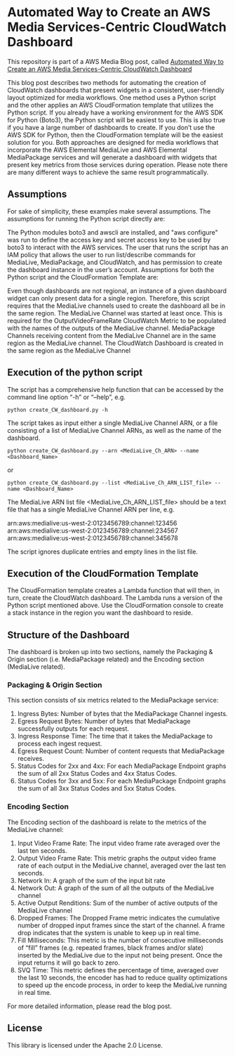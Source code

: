 Automated Way to Create an AWS Media Services-Centric CloudWatch Dashboard
==========================================================================

This repository is part of a AWS Media Blog post, called [Automated Way to Create an AWS Media Services-Centric CloudWatch Dashboard](https://aws.amazon.com/blogs/media/automated-way-to-create-an-aws-media-services-centric-cloudwatch-dashboard/)

This blog post describes two methods for automating the creation of CloudWatch dashboards that present widgets in a consistent, user-friendly layout optimized for media workflows. One method uses a Python script and the other applies an AWS CloudFormation template that utilizes the Python script. If you already have a working environment for the AWS SDK for Python (Boto3), the Python script will be easiest to use. This is also true if you have a large number of dashboards to create. If you don’t use the AWS SDK for Python, then the CloudFormation template will be the easiest solution for you. Both approaches are designed for media workflows that incorporate the AWS Elemental MediaLive and AWS Elemental MediaPackage services and will generate a dashboard with widgets that present key metrics from those services during operation. Please note there are many different ways to achieve the same result programmatically.

Assumptions
-----------

For sake of simplicity, these examples make several assumptions. The assumptions for running the Python script directly are:

The Python modules boto3 and awscli are installed, and "aws configure" was run to define the access key and secret access key to be used by boto3 to interact with the AWS services.
The user that runs the script has an IAM policy that allows the user to run list/describe commands for MediaLive, MediaPackage, and CloudWatch, and has permission to create the dashboard instance in the user’s account.
Assumptions for both the Python script and the CloudFormation Template are:

Even though dashboards are not regional, an instance of a given dashboard widget can only present data for a single region. Therefore, this script requires that the MediaLive channels used to create the dashboard all be in the same region.
The MediaLive Channel was started at least once. This is required for the OutputVideoFrameRate CloudWatch Metric to be populated with the names of the outputs of the MediaLive channel.
MediaPackage Channels receiving content from the MediaLive Channel are in the same region as the MediaLive channel.
The CloudWatch Dashboard is created in the same region as the MediaLive Channel

Execution of the python script
------------------------------

The script has a comprehensive help function that can be accessed by the command line option “-h” or “–help”, e.g.

```python create_CW_dashboard.py -h```  

The script takes as input either a single MediaLive Channel ARN, or a file consisting of a list of MediaLive Channel ARNs, as well as the name of the dashboard.

```python create_CW_dashboard.py --arn <MediaLive_Ch_ARN> --name <Dashboard_Name>```

or

```python create_CW_dashboard.py --list <MediaLive_Ch_ARN_LIST_file> --name <Dashboard_Name>```

The MediaLive ARN list file <MediaLive_Ch_ARN_LIST_file> should be a text file that has a single MediaLive Channel ARN per line, e.g.

arn:aws:medialive:us-west-2:0123456789:channel:123456
arn:aws:medialive:us-west-2:0123456789:channel:234567
arn:aws:medialive:us-west-2:0123456789:channel:345678

The script ignores duplicate entries and empty lines in the list file.

Execution of the CloudFormation Template
----------------------------------------

The CloudFormation template creates a Lambda function that will then, in turn, create the CloudWatch dashboard. The Lambda runs a version of the Python script mentioned above. Use the  CloudFormation console to create a stack instance in the region you want the dashboard to reside.

## Structure of the Dashboard


The dashboard is broken up into two sections, namely the Packaging & Origin section (i.e. MediaPackage related) and the Encoding section (MediaLive related).

### Packaging & Origin Section

This section consists of six metrics related to the MediaPackage service:

1. Ingress Bytes: Number of bytes that the MediaPackage Channel ingests.
1. Egress Request Bytes: Number of bytes that MediaPackage successfully outputs for each request.
1. Ingress Response Time: The time that it takes the MediaPackage to process each ingest request.
1. Egress Request Count: Number of content requests that MediaPackage receives.
1. Status Codes for 2xx and 4xx: For each MediaPackage Endpoint graphs the sum of all 2xx Status Codes and 4xx Status Codes.
1. Status Codes for 3xx and 5xx: For each MediaPackage Endpoint graphs the sum of all 3xx Status Codes and 5xx Status Codes.

### Encoding Section
The Encoding section of the dashboard is relate to the metrics of the MediaLive channel:

1. Input Video Frame Rate: The input video frame rate averaged over the last ten seconds.
1. Output Video Frame Rate: This metric graphs the output video frame rate of each output in the MediaLive channel, averaged over the last ten seconds.
1. Network In: A graph of the sum of the input bit rate
1. Network Out: A graph of the sum of all the outputs of the MediaLive channel
1. Active Output Renditions: Sum of the number of active outputs of the MediaLive channel
1. Dropped Frames: The Dropped Frame metric indicates the cumulative number of dropped input frames since the start of the channel. A frame drop indicates that the system is unable to keep up in real time.
1. Fill Milliseconds: This metric is the number of consecutive milliseconds of “fill” frames (e.g. repeated frames, black frames and/or slate) inserted by the MediaLive due to the input not being present.  Once the input returns it will go back to zero.
1. SVQ Time: This metric defines the percentage of time, averaged over the last 10 seconds, the encoder has had to reduce quality optimizations to speed up the encode process, in order to keep the MediaLive running in real time.



For more detailed information, please read the blog post. 


## License

This library is licensed under the Apache 2.0 License. 
